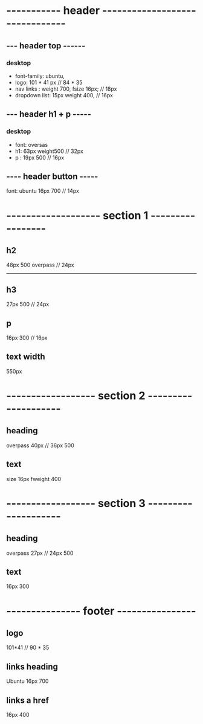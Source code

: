 # ----------- header ------------------------------- #

## --- header top ------
### desktop 
- font-family: ubuntu,
- logo: 101 * 41 px // 84 * 35
- nav links :  weight 700, fsize 16px; // 18px
- dropdown list: 15px weight 400,  // 16px

## --- header h1 + p -----
### desktop
- font: oversas 
- h1:  63px weight500 // 32px
- p : 19px 500 // 16px

## ---- header button ----- 
font: ubuntu
16px 700 // 14px

# ------------------- section 1 -----------------
## h2 
48px 500 overpass // 24px

---------   

## h3
27px 500 // 24px

## p
16px 300 // 16px

## text width
550px

# ------------------ section 2 --------------------
## heading  
overpass
40px // 36px
500 

## text
size 16px 
fweight 400

# ------------------ section 3 --------------------

## heading
overpass
27px // 24px
500
## text
16px 300

# --------------- footer ----------------

## logo 
101*41  // 90 * 35

## links heading
Ubuntu 
16px 700

## links a href
16px 400